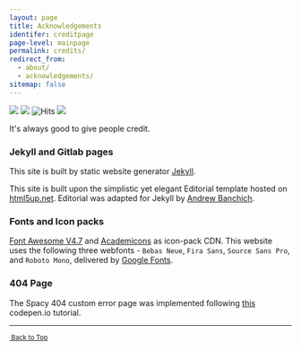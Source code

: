 ```yaml
---
layout: page
title: Acknowledgements
identifer: creditpage
page-level: mainpage
permalink: credits/
redirect_from:
  - about/
  - acknowledgements/
sitemap: false
---
```

<a name="top"></a>
<img src="https://img.shields.io/badge/build-deploy-blue">
<img src="https://img.shields.io/badge/version-{{ site.myversion }}-yellow">
<img src="https://hitcounter.pythonanywhere.com/nocount/tag.svg?url=https%3A%2F%2Fsoumyadeepdas.gitlab.io" alt="Hits">
<img src="https://img.shields.io/badge/license-Creative Commons-red">

It's always good to give people credit.


### Jekyll and Gitlab pages
This site is built by static website generator [Jekyll](https://jekyllrb.com/).

This site is built upon the simplistic yet elegant Editorial template hosted on [html5up.net](https://html5up.net/editorial). Editorial was adapted for Jekyll by [Andrew Banchich](https://gitlab.com/andrewbanchich/editorial-jekyll-theme).

### Fonts and Icon packs
 [Font Awesome V4.7](https://fontawesome.com/v4.7.0/icons/) and [Academicons](https://jpswalsh.github.io/academicons/) as icon-pack CDN. This website uses the following three webfonts - `Bebas Neue`, `Fira Sans`, `Source Sans Pro`, and `Roboto Mono`, delivered by [Google Fonts](fonts.google.com).


### 404 Page
The Spacy 404 custom error page was implemented following [this](https://codepen.io/moso/pen/KEVPJO) codepen.io tutorial.



<hr>
<p  style="font-size: smaller;" ><a href="#top" class="button icon fa-angle-double-up">&nbsp;Back to Top</a></p>
<!-- Image Gallery -->
